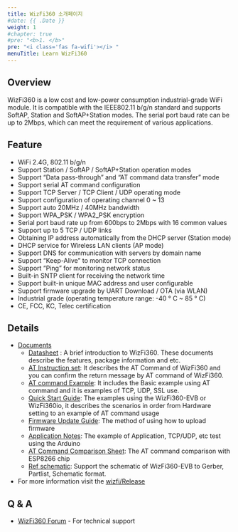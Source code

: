 ```yaml
---
title: WizFi360 소개페이지
#date: {{ .Date }}
weight: 1
#chapter: true
#pre: "<b>1. </b>"
pre: "<i class='fas fa-wifi'></i> "
menuTitle: Learn WizFi360
---
```


## Overview

WizFi360 is a low cost and low-power consumption industrial-grade WiFi module. It is compatible with the IEEE802.11 b/g/n standard and supports SoftAP, Station and SoftAP+Station modes. The serial port baud rate can be up to 2Mbps, which can meet the requirement of various applications.

## Feature

-   WiFi 2.4G, 802.11 b/g/n
-   Support Station / SoftAP / SoftAP+Station operation modes
-   Support “Data pass-through” and “AT command data transfer” mode
-   Support serial AT command configuration
-   Support TCP Server / TCP Client / UDP operating mode
-   Support configuration of operating channel 0 ~ 13
-   Support auto 20MHz / 40MHz bandwidth
-   Support WPA_PSK / WPA2_PSK encryption
-   Serial port baud rate up from 600bps to 2Mbps with 16 common values
-   Support up to 5 TCP / UDP links
-   Obtaining IP address automatically from the DHCP server (Station mode)
-   DHCP service for Wireless LAN clients (AP mode)
-   Support DNS for communication with servers by domain name
-   Support “Keep-Alive” to monitor TCP connection
-   Support “Ping” for monitoring network status
-   Built-in SNTP client for receiving the network time
-   Support built-in unique MAC address and user configurable
-   Support firmware upgrade by UART Download / OTA (via WLAN)
-   Industrial grade (operating temperature range: -40 ° C ~ 85 ° C)
-   CE, FCC, KC, Telec certification

## Details

-   [Documents](docs/)
    -   [Datasheet](http://wizwiki.net/wiki/doku.php?id=products:wizfi360:wizfi360ds:start#datasheet) : A brief introduction to WizFi360. These documents describe the features, package information and etc.
    -   [AT Instruction set](http://wizwiki.net/wiki/doku.php?id=products:wizfi360:wizfi360ds:start#at_instruction_set): It describes the AT Command of WizFi360 and you can confirm the return message by AT command of WizFi360.
    -   [AT command Example](http://wizwiki.net/wiki/doku.php?id=products:wizfi360:wizfi360ds:start#at_command_examples): It includes the Basic example using AT command and it is examples of TCP, UDP, SSL use.
    -   [Quick Start Guide](http://wizwiki.net/wiki/doku.php?id=products:wizfi360:wizfi360ds:start#quick_start_guide): The examples using the WizFi360-EVB or WizFi360io, it describes the scenarios in order from Hardware setting to an example of AT command usage
    -   [Firmware Update Guide](http://wizwiki.net/wiki/doku.php?id=products:wizfi360:wizfi360ds:start#firmware_update_guide): The method of using how to upload firmware
    -   [Application Notes](http://wizwiki.net/wiki/doku.php?id=products:wizfi360:wizfi360ds:start#application_notes): The example of Application, TCP/UDP, etc test using the Arduino
    -   [AT Command Comparison Sheet](http://wizwiki.net/wiki/doku.php?id=products:wizfi360:wizfi360ds:start#at_command_comparison_sheet): The AT command comparison with ESP8266 chip
    -   [Ref schematic](https://github.com/Wiznet/Hardware-Files-of-WIZnet/tree/master/07_WizFi_Module/WizFi360-EVB-Shield): Support the schematic of WizFi360-EVB to Gerber, Partlist, Schematic format.
-   For more information visit the [wizfi/Release](https://github.com/wizfi/Release)

## Q & A

-   [WizFi360 Forum](https://forum.wiznet.io/c/wifi-module/wizfi360) - For technical support
